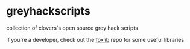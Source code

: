 # greyhackscripts
collection of clovers's open source grey hack scripts

if you're a developer, check out the [foxlib](https://github.com/cloverrfoxx/foxlib-gh) repo for some useful libraries
